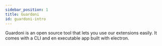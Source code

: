 ```yaml
---
sidebar_position: 1
title: Guardoni
id: guardoni-intro
---
```


Guardoni is an open source tool that lets you use our extensions easily. It comes with a CLI and en executable app built with electron.

